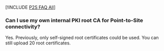 [!INCLUDE [P2S FAQ All](vpn-gateway-faq-p2s-all-include.md)]

### Can I use my own internal PKI root CA for Point-to-Site connectivity?

Yes. Previously, only self-signed root certificates could be used. You can still upload 20 root certificates.
